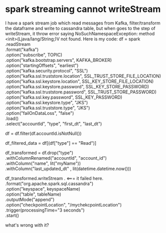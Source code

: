 
# spark streaming cannot writeStream

I have a spark stream job which read messages from Kafka, filter/transform the dataframe and write to cassandra table, but when goes to the step of writeStream, it throw error saying NoSuchNamespaceException: method &lt;init&gt;(Ljava/lang/String;)V not found.
Here is my code:
df = spark \
    .readStream \
    .format("kafka") \
    .option("subscribe", TOPIC) \
    .option("kafka.bootstrap.servers", KAFKA_BROKER) \
    .option("startingOffsets", "earliest") \
    .option("kafka.security.protocol", "SSL") \
    .option("kafka.ssl.truststore.location", SSL_TRUST_STORE_FILE_LOCATION) \
    .option("kafka.ssl.keystore.location", SSL_KEY_STORE_FILE_LOCATION) \
    .option("kafka.ssl.keystore.password", SSL_KEY_STORE_PASSWORD) \
    .option("kafka.ssl.truststore.password", SSL_TRUST_STORE_PASSWORD) \
    .option("kafka.ssl.key.password", SSL_KEY_PASSWORD) \
    .option("kafka.ssl.keystore.type", "JKS") \
    .option("kafka.ssl.truststore.type", "JKS") \
    .option("failOnDataLoss", "false") \
    .load() \
    .select("accountId", "type", "first_dt", "last_dt")


df = df.filter(df.accountId.isNotNull())

df_filtered_data = df[(df["type"] == "Read")]

df_transformed = df.drop("type") \
                     .withColumnRenamed("accountId", "account_id") \
                     .withColumn("name",  lit("myName")) \
                     .withColumn("last_updated_dt" , lit(datetime.datetime.now())) 


df_transformed.writeStream \.  <=== it failed here.
        .format("org.apache.spark.sql.cassandra")\
        .option("keyspace", keyspaceName)\
        .option("table", tableName)\
        .outputMode("append") \
        .option("checkpointLocation", "/mychekcpointLocation") \
        .trigger(processingTime="3 seconds") \
        .start()

what's wrong with it?

        
